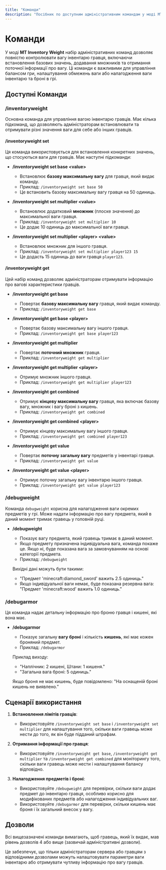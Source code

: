```yaml
---
title: "Команди"
description: "Посібник по доступним адміністративним командам у моді MT Inventory Weight, включаючи налаштування і отримання ваги інвентарю гравців."
---
```


# **Команди**

У моді **MT Inventory Weight** набір адміністративних команд дозволяє повністю контролювати вагу інвентарю гравця, включаючи встановлення базових значень, додавання множників та отримання поточної інформації про вагу. Ці команди є важливими для управління балансом гри, налаштування обмежень ваги або налагодження ваги інвентарю та броні в грі.

## **Доступні Команди**

### **/inventoryweight**

Основна команда для управління вагою інвентарю гравців. Має кілька підкоманд, що дозволяють адміністраторам встановлювати та отримувати різні значення ваги для себе або інших гравців.

#### **/inventoryweight set**

Ця команда використовується для встановлення конкретних значень, що стосуються ваги для гравців. Має наступні підкоманди:

- **/inventoryweight set base \<value\>**
  - Встановлює **базову максимальну вагу** для гравця, який видає команду.
  - Приклад: `/inventoryweight set base 50`
  - Це встановить базову максимальну вагу гравця на 50 одиниць.

- **/inventoryweight set multiplier \<value\>**
  - Встановлює додатковий **множник** (плоске значення) до максимальної ваги гравця.
  - Приклад: `/inventoryweight set multiplier 10`
  - Це додає 10 одиниць до максимальної ваги гравця.

- **/inventoryweight set multiplier \<player\> \<value\>**
  - Встановлює множник для іншого гравця.
  - Приклад: `/inventoryweight set multiplier player123 15`
  - Це додасть 15 одиниць до ваги гравця `player123`.

#### **/inventoryweight get**

Цей набір команд дозволяє адміністраторам отримувати інформацію про вагові характеристики гравців.

- **/inventoryweight get base**
  - Повертає **базову максимальну вагу** гравця, який видає команду.
  - Приклад: `/inventoryweight get base`

- **/inventoryweight get base \<player\>**
  - Повертає базову максимальну вагу іншого гравця.
  - Приклад: `/inventoryweight get base player123`

- **/inventoryweight get multiplier**
  - Повертає **поточний множник** гравця.
  - Приклад: `/inventoryweight get multiplier`

- **/inventoryweight get multiplier \<player\>**
  - Отримує множник іншого гравця.
  - Приклад: `/inventoryweight get multiplier player123`

- **/inventoryweight get combined**
  - Отримує **кінцеву максимальну вагу** гравця, яка включає базову вагу, множник і вагу броні з кишень.
  - Приклад: `/inventoryweight get combined`

- **/inventoryweight get combined \<player\>**
  - Отримує кінцеву максимальну вагу іншого гравця.
  - Приклад: `/inventoryweight get combined player123`

- **/inventoryweight get value**
  - Повертає **поточну загальну вагу** предметів у інвентарі гравця.
  - Приклад: `/inventoryweight get value`

- **/inventoryweight get value \<player\>**
  - Отримує поточну загальну вагу інвентарю іншого гравця.
  - Приклад: `/inventoryweight get value player123`

### **/debugweight**

Команда `debugweight` корисна для налагодження ваги окремих предметів у грі. Може надати інформацію про вагу предмета, який в даний момент тримає гравець у головній руці.

- **/debugweight**
  - Показує вагу предмета, який гравець тримає в даний момент.
  - Якщо предмету призначена індивідуальна вага, команда покаже це. Якщо ні, буде показана вага за замовчуванням на основі категорії предмета.
  - Приклад: `/debugweight`
  
  Вихідні дані можуть бути такими:
  - "Предмет 'minecraft:diamond_sword' важить 2.5 одиниць."
  - Якщо індивідуальної ваги немає, буде показана резервна вага: "Предмет 'minecraft:wood' важить 1.0 одиниць."

### **/debugarmor**

Ця команда надає детальну інформацію про броню гравця і кишені, які вона має.

- **/debugarmor**
  - Показує загальну **вагу броні** і кількість **кишень**, які має кожен броняний предмет.
  - Приклад: `/debugarmor`
  
  Приклад виходу:
  - "Наплічник: 2 кишені, Штани: 1 кишеня."
  - "Загальна вага броні: 5 одиниць."
  
  Якщо броня не має кишень, буде повідомлено: "На оснащеній броні кишень не виявлено."

## **Сценарії використання**

1. **Встановлення лімітів гравців**: 
   - Використовуйте `/inventoryweight set base` і `/inventoryweight set multiplier` для налаштування того, скільки ваги гравець може нести до того, як він буде підданий штрафам.
   
2. **Отримання інформації про гравця**:
   - Використовуйте `/inventoryweight get base`, `/inventoryweight get multiplier` та `/inventoryweight get combined` для моніторингу того, скільки ваги гравець може нести і налаштування балансу відповідно.

3. **Налагодження предметів і броні**:
   - Використовуйте `/debugweight` для перевірки, скільки ваги додає предмет до інвентарю гравця, особливо корисно для модифікованих предметів або налагодження індивідуальних ваг.
   - Використовуйте `/debugarmor` для перевірки, скільки кишень має броня і їх загальний внесок у вагу.

## **Дозволи**

Всі вищезазначені команди вимагають, щоб гравець, який їх видає, мав рівень дозволів 4 або вище (зазвичай адміністративні дозволи).

Це забезпечує, що тільки адміністраторам сервера або гравцям з відповідними дозволами можуть налаштовувати параметри ваги інвентарю або отримувати чутливу інформацію про вагу гравців.